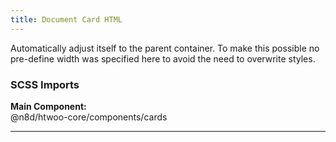 ```yaml
---
title: Document Card HTML
---
```


Automatically adjust itself to the parent container. To make this possible no pre-define width was specified here to avoid the need to overwrite styles.


### SCSS Imports

**Main Component:**\
@n8d/htwoo-core/components/cards

***